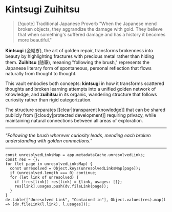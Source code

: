 # Kintsugi Zuihitsu

> [!quote] Traditional Japanese Proverb
> "When the Japanese mend broken objects, they aggrandize the damage with gold. They believe that when something's suffered damage and has a history it becomes more beautiful."

**Kintsugi** (金継ぎ), the art of golden repair, transforms brokenness into beauty by highlighting fractures with precious metal rather than hiding them. **Zuihitsu** (随筆), meaning "following the brush," represents the Japanese literary form of spontaneous, personal reflection that flows naturally from thought to thought.

This vault embodies both concepts: **kintsugi** in how it transforms scattered thoughts and broken learning attempts into a unified golden network of knowledge, and **zuihitsu** in its organic, wandering structure that follows curiosity rather than rigid categorization.

The structure separates [[clear|transparent knowledge]] that can be shared publicly from [[cloudy|protected development]] requiring privacy, while maintaining natural connections between all areas of exploration.

---

*"Following the brush wherever curiosity leads, mending each broken understanding with golden connections."*

---

```dataviewjs
const unresolvedLinksMap = app.metadataCache.unresolvedLinks;
const res = {};
for (let page in unresolvedLinksMap) {
  const unresolved = Object.keys(unresolvedLinksMap[page]);
  if (unresolved.length === 0) continue;
  for (let link of unresolved) {
    if (!res[link]) res[link] = {link, usages: []};
    res[link].usages.push(dv.fileLink(page));
  }
}
dv.table(["Unresolved Link", "Contained in"], Object.values(res).map(l => [dv.fileLink(l.link), l.usages]));
```
